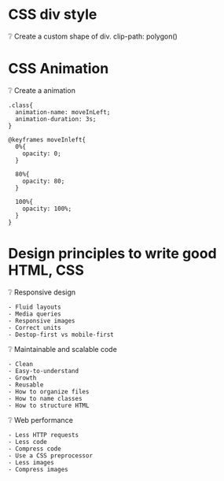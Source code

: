 # CSS div style
❔ Create a custom shape of div.
clip-path: polygon()


# CSS Animation
❔ Create a animation

```
.class{
  animation-name: moveInLeft;
  animation-duration: 3s;
}
```
```
@keyframes moveInleft{
  0%{
    opacity: 0;
  }
  
  80%{
    opacity: 80;
  }
  
  100%{
    opacity: 100%;
  }
}
```
# Design principles to write good HTML, CSS

❔ Responsive design

```
- Fluid layouts
- Media queries
- Responsive images
- Correct units
- Destop-first vs mobile-first
```

❔ Maintainable and scalable code

```
- Clean
- Easy-to-understand
- Growth
- Reusable
- How to organize files
- How to name classes
- How to structure HTML

```

❔ Web performance

```
- Less HTTP requests
- Less code
- Compress code
- Use a CSS preprocessor
- Less images
- Compress images
```

